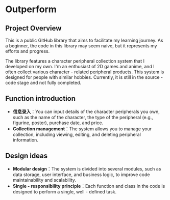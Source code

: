 # Outperform

## Project Overview
This is a public GitHub library that aims to facilitate my learning journey. As a beginner, the code in this library may seem naive, but it represents my efforts and progress. 

The library features a character peripheral collection system that I developed on my own. I'm an enthusiast of 2D games and anime, and I often collect various character - related peripheral products. This system is designed for people with similar hobbies. Currently, it is still in the source - code stage and not fully completed.

## Function introduction
- **信息录入**：You can input details of the character peripherals you own, such as the name of the character, the type of the peripheral (e.g., figurine, poster), purchase date, and price.
- **Collection management**：The system allows you to manage your collection, including viewing, editing, and deleting peripheral information.

## Design ideas
- **Modular design**：The system is divided into several modules, such as data storage, user interface, and business logic, to improve code maintainability and scalability.
- **Single - responsibility principle**：Each function and class in the code is designed to perform a single, well - defined task.
